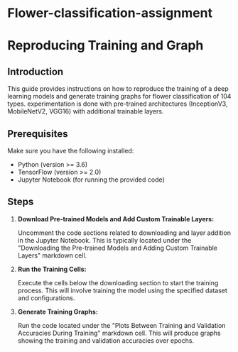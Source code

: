 # Flower-classification-assignment

# Reproducing Training and Graph

## Introduction

This guide provides instructions on how to reproduce the training of a deep learning models and generate training graphs for flower classification of 104 types. experimentation is done with pre-trained architectures (InceptionV3, MobileNetV2, VGG16) with additional trainable layers.

## Prerequisites

Make sure you have the following installed:

- Python (version >= 3.6)
- TensorFlow (version >= 2.0)
- Jupyter Notebook (for running the provided code)

## Steps

1. **Download Pre-trained Models and Add Custom Trainable Layers:**

    Uncomment the code sections related to downloading and layer addition in the Jupyter Notebook. This is typically located under the "Downloading the Pre-trained Models and Adding Custom Trainable Layers" markdown cell.

2. **Run the Training Cells:**

    Execute the cells below the downloading section to start the training process. This will involve training the model using the specified dataset and configurations.

3. **Generate Training Graphs:**

    Run the code located under the "Plots Between Training and Validation Accuracies During Training" markdown cell. This will produce graphs showing the training and validation accuracies over epochs.
